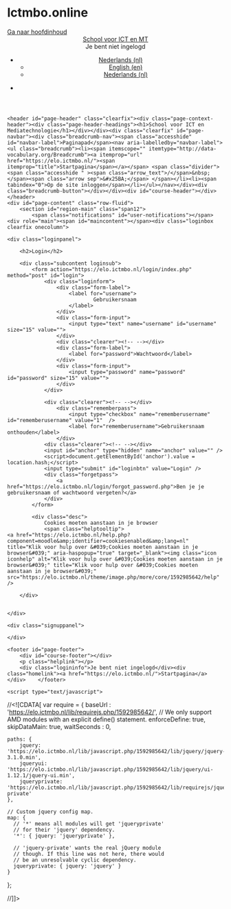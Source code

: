 # lctmbo.online
<!DOCTYPE html>
<html  dir="ltr" lang="nl" xml:lang="nl">
<head>
    <title>School voor ICT en Mediatechnologie: Op de site inloggen</title>
    <link rel="shortcut icon" href="https://elo.ictmbo.nl/theme/image.php/more/theme/1592985642/favicon" />
    <meta http-equiv="Content-Type" content="text/html; charset=utf-8" />
<meta name="keywords" content="moodle, School voor ICT en Mediatechnologie: Op de site inloggen" />
<link rel="stylesheet" type="text/css" href="https://elo.ictmbo.nl/theme/yui_combo.php?rollup/3.17.2/yui-moodlesimple-min.css" /><script id="firstthemesheet" type="text/css">/** Required in order to fix style inclusion problems in IE with YUI **/</script><link rel="stylesheet" type="text/css" href="https://elo.ictmbo.nl/theme/styles.php/more/1592985642/all" />
<script type="text/javascript">
//<![CDATA[
var M = {}; M.yui = {};
M.pageloadstarttime = new Date();
M.cfg = {"wwwroot":"https:\/\/elo.ictmbo.nl","sesskey":"4VrLHZEtMS","themerev":"1592985642","slasharguments":1,"theme":"more","iconsystemmodule":"core\/icon_system_standard","jsrev":"1592985642","admin":"admin","svgicons":true,"usertimezone":"Europa\/Amsterdam","contextid":1};var yui1ConfigFn = function(me) {if(/-skin|reset|fonts|grids|base/.test(me.name)){me.type='css';me.path=me.path.replace(/\.js/,'.css');me.path=me.path.replace(/\/yui2-skin/,'/assets/skins/sam/yui2-skin')}};
var yui2ConfigFn = function(me) {var parts=me.name.replace(/^moodle-/,'').split('-'),component=parts.shift(),module=parts[0],min='-min';if(/-(skin|core)$/.test(me.name)){parts.pop();me.type='css';min=''}
if(module){var filename=parts.join('-');me.path=component+'/'+module+'/'+filename+min+'.'+me.type}else{me.path=component+'/'+component+'.'+me.type}};
YUI_config = {"debug":false,"base":"https:\/\/elo.ictmbo.nl\/lib\/yuilib\/3.17.2\/","comboBase":"https:\/\/elo.ictmbo.nl\/theme\/yui_combo.php?","combine":true,"filter":null,"insertBefore":"firstthemesheet","groups":{"yui2":{"base":"https:\/\/elo.ictmbo.nl\/lib\/yuilib\/2in3\/2.9.0\/build\/","comboBase":"https:\/\/elo.ictmbo.nl\/theme\/yui_combo.php?","combine":true,"ext":false,"root":"2in3\/2.9.0\/build\/","patterns":{"yui2-":{"group":"yui2","configFn":yui1ConfigFn}}},"moodle":{"name":"moodle","base":"https:\/\/elo.ictmbo.nl\/theme\/yui_combo.php?m\/1592985642\/","combine":true,"comboBase":"https:\/\/elo.ictmbo.nl\/theme\/yui_combo.php?","ext":false,"root":"m\/1592985642\/","patterns":{"moodle-":{"group":"moodle","configFn":yui2ConfigFn}},"filter":null,"modules":{"moodle-core-actionmenu":{"requires":["base","event","node-event-simulate"]},"moodle-core-blocks":{"requires":["base","node","io","dom","dd","dd-scroll","moodle-core-dragdrop","moodle-core-notification"]},"moodle-core-checknet":{"requires":["base-base","moodle-core-notification-alert","io-base"]},"moodle-core-chooserdialogue":{"requires":["base","panel","moodle-core-notification"]},"moodle-core-dock":{"requires":["base","node","event-custom","event-mouseenter","event-resize","escape","moodle-core-dock-loader","moodle-core-event"]},"moodle-core-dock-loader":{"requires":["escape"]},"moodle-core-dragdrop":{"requires":["base","node","io","dom","dd","event-key","event-focus","moodle-core-notification"]},"moodle-core-event":{"requires":["event-custom"]},"moodle-core-formchangechecker":{"requires":["base","event-focus","moodle-core-event"]},"moodle-core-handlebars":{"condition":{"trigger":"handlebars","when":"after"}},"moodle-core-lockscroll":{"requires":["plugin","base-build"]},"moodle-core-maintenancemodetimer":{"requires":["base","node"]},"moodle-core-notification":{"requires":["moodle-core-notification-dialogue","moodle-core-notification-alert","moodle-core-notification-confirm","moodle-core-notification-exception","moodle-core-notification-ajaxexception"]},"moodle-core-notification-dialogue":{"requires":["base","node","panel","escape","event-key","dd-plugin","moodle-core-widget-focusafterclose","moodle-core-lockscroll"]},"moodle-core-notification-alert":{"requires":["moodle-core-notification-dialogue"]},"moodle-core-notification-confirm":{"requires":["moodle-core-notification-dialogue"]},"moodle-core-notification-exception":{"requires":["moodle-core-notification-dialogue"]},"moodle-core-notification-ajaxexception":{"requires":["moodle-core-notification-dialogue"]},"moodle-core-popuphelp":{"requires":["moodle-core-tooltip"]},"moodle-core-tooltip":{"requires":["base","node","io-base","moodle-core-notification-dialogue","json-parse","widget-position","widget-position-align","event-outside","cache-base"]},"moodle-core-languninstallconfirm":{"requires":["base","node","moodle-core-notification-confirm","moodle-core-notification-alert"]},"moodle-core_availability-form":{"requires":["base","node","event","event-delegate","panel","moodle-core-notification-dialogue","json"]},"moodle-backup-backupselectall":{"requires":["node","event","node-event-simulate","anim"]},"moodle-backup-confirmcancel":{"requires":["node","node-event-simulate","moodle-core-notification-confirm"]},"moodle-course-categoryexpander":{"requires":["node","event-key"]},"moodle-course-dragdrop":{"requires":["base","node","io","dom","dd","dd-scroll","moodle-core-dragdrop","moodle-core-notification","moodle-course-coursebase","moodle-course-util"]},"moodle-course-formatchooser":{"requires":["base","node","node-event-simulate"]},"moodle-course-management":{"requires":["base","node","io-base","moodle-core-notification-exception","json-parse","dd-constrain","dd-proxy","dd-drop","dd-delegate","node-event-delegate"]},"moodle-course-modchooser":{"requires":["moodle-core-chooserdialogue","moodle-course-coursebase"]},"moodle-course-util":{"requires":["node"],"use":["moodle-course-util-base"],"submodules":{"moodle-course-util-base":{},"moodle-course-util-section":{"requires":["node","moodle-course-util-base"]},"moodle-course-util-cm":{"requires":["node","moodle-course-util-base"]}}},"moodle-form-dateselector":{"requires":["base","node","overlay","calendar"]},"moodle-form-passwordunmask":{"requires":[]},"moodle-form-shortforms":{"requires":["node","base","selector-css3","moodle-core-event"]},"moodle-form-showadvanced":{"requires":["node","base","selector-css3"]},"moodle-question-chooser":{"requires":["moodle-core-chooserdialogue"]},"moodle-question-preview":{"requires":["base","dom","event-delegate","event-key","core_question_engine"]},"moodle-question-qbankmanager":{"requires":["node","selector-css3"]},"moodle-question-searchform":{"requires":["base","node"]},"moodle-availability_completion-form":{"requires":["base","node","event","moodle-core_availability-form"]},"moodle-availability_date-form":{"requires":["base","node","event","io","moodle-core_availability-form"]},"moodle-availability_grade-form":{"requires":["base","node","event","moodle-core_availability-form"]},"moodle-availability_group-form":{"requires":["base","node","event","moodle-core_availability-form"]},"moodle-availability_grouping-form":{"requires":["base","node","event","moodle-core_availability-form"]},"moodle-availability_profile-form":{"requires":["base","node","event","moodle-core_availability-form"]},"moodle-qtype_ddimageortext-dd":{"requires":["node","dd","dd-drop","dd-constrain"]},"moodle-qtype_ddimageortext-form":{"requires":["moodle-qtype_ddimageortext-dd","form_filepicker"]},"moodle-qtype_ddmarker-dd":{"requires":["node","event-resize","dd","dd-drop","dd-constrain","graphics"]},"moodle-qtype_ddmarker-form":{"requires":["moodle-qtype_ddmarker-dd","form_filepicker","graphics","escape"]},"moodle-qtype_ddwtos-dd":{"requires":["node","dd","dd-drop","dd-constrain"]},"moodle-mod_assign-history":{"requires":["node","transition"]},"moodle-mod_forum-subscriptiontoggle":{"requires":["base-base","io-base"]},"moodle-mod_quiz-autosave":{"requires":["base","node","event","event-valuechange","node-event-delegate","io-form"]},"moodle-mod_quiz-dragdrop":{"requires":["base","node","io","dom","dd","dd-scroll","moodle-core-dragdrop","moodle-core-notification","moodle-mod_quiz-quizbase","moodle-mod_quiz-util-base","moodle-mod_quiz-util-page","moodle-mod_quiz-util-slot","moodle-course-util"]},"moodle-mod_quiz-modform":{"requires":["base","node","event"]},"moodle-mod_quiz-questionchooser":{"requires":["moodle-core-chooserdialogue","moodle-mod_quiz-util","querystring-parse"]},"moodle-mod_quiz-quizbase":{"requires":["base","node"]},"moodle-mod_quiz-quizquestionbank":{"requires":["base","event","node","io","io-form","yui-later","moodle-question-qbankmanager","moodle-core-notification-dialogue"]},"moodle-mod_quiz-randomquestion":{"requires":["base","event","node","io","moodle-core-notification-dialogue"]},"moodle-mod_quiz-repaginate":{"requires":["base","event","node","io","moodle-core-notification-dialogue"]},"moodle-mod_quiz-toolboxes":{"requires":["base","node","event","event-key","io","moodle-mod_quiz-quizbase","moodle-mod_quiz-util-slot","moodle-core-notification-ajaxexception"]},"moodle-mod_quiz-util":{"requires":["node","moodle-core-actionmenu"],"use":["moodle-mod_quiz-util-base"],"submodules":{"moodle-mod_quiz-util-base":{},"moodle-mod_quiz-util-slot":{"requires":["node","moodle-mod_quiz-util-base"]},"moodle-mod_quiz-util-page":{"requires":["node","moodle-mod_quiz-util-base"]}}},"moodle-mod_scheduler-delselected":{"requires":["base","node","event"]},"moodle-mod_scheduler-studentlist":{"requires":["base","node","event","io"]},"moodle-mod_scheduler-saveseen":{"requires":["base","node","event"]},"moodle-message_airnotifier-toolboxes":{"requires":["base","node","io"]},"moodle-block_course_overview_campus-hidecourse":{"requires":["base","node"]},"moodle-block_course_overview_campus-hidenews":{"requires":["base","node"]},"moodle-block_course_overview_campus-filter":{"requires":["base","node"]},"moodle-filter_glossary-autolinker":{"requires":["base","node","io-base","json-parse","event-delegate","overlay","moodle-core-event","moodle-core-notification-alert","moodle-core-notification-exception","moodle-core-notification-ajaxexception"]},"moodle-filter_mathjaxloader-loader":{"requires":["moodle-core-event"]},"moodle-editor_atto-editor":{"requires":["node","transition","io","overlay","escape","event","event-simulate","event-custom","node-event-html5","node-event-simulate","yui-throttle","moodle-core-notification-dialogue","moodle-core-notification-confirm","moodle-editor_atto-rangy","handlebars","timers","querystring-stringify"]},"moodle-editor_atto-plugin":{"requires":["node","base","escape","event","event-outside","handlebars","event-custom","timers","moodle-editor_atto-menu"]},"moodle-editor_atto-menu":{"requires":["moodle-core-notification-dialogue","node","event","event-custom"]},"moodle-editor_atto-rangy":{"requires":[]},"moodle-report_eventlist-eventfilter":{"requires":["base","event","node","node-event-delegate","datatable","autocomplete","autocomplete-filters"]},"moodle-report_loglive-fetchlogs":{"requires":["base","event","node","io","node-event-delegate"]},"moodle-gradereport_grader-gradereporttable":{"requires":["base","node","event","handlebars","overlay","event-hover"]},"moodle-gradereport_history-userselector":{"requires":["escape","event-delegate","event-key","handlebars","io-base","json-parse","moodle-core-notification-dialogue"]},"moodle-tool_capability-search":{"requires":["base","node"]},"moodle-tool_lp-dragdrop-reorder":{"requires":["moodle-core-dragdrop"]},"moodle-tool_monitor-dropdown":{"requires":["base","event","node"]},"moodle-assignfeedback_editpdf-editor":{"requires":["base","event","node","io","graphics","json","event-move","event-resize","transition","querystring-stringify-simple","moodle-core-notification-dialog","moodle-core-notification-alert","moodle-core-notification-exception","moodle-core-notification-ajaxexception"]},"moodle-atto_accessibilitychecker-button":{"requires":["color-base","moodle-editor_atto-plugin"]},"moodle-atto_accessibilityhelper-button":{"requires":["moodle-editor_atto-plugin"]},"moodle-atto_align-button":{"requires":["moodle-editor_atto-plugin"]},"moodle-atto_bold-button":{"requires":["moodle-editor_atto-plugin"]},"moodle-atto_charmap-button":{"requires":["moodle-editor_atto-plugin"]},"moodle-atto_clear-button":{"requires":["moodle-editor_atto-plugin"]},"moodle-atto_collapse-button":{"requires":["moodle-editor_atto-plugin"]},"moodle-atto_count-button":{"requires":["io","json-parse","moodle-editor_atto-plugin"]},"moodle-atto_emoticon-button":{"requires":["moodle-editor_atto-plugin"]},"moodle-atto_equation-button":{"requires":["moodle-editor_atto-plugin","moodle-core-event","io","event-valuechange","tabview","array-extras"]},"moodle-atto_html-button":{"requires":["moodle-editor_atto-plugin","event-valuechange"]},"moodle-atto_image-button":{"requires":["moodle-editor_atto-plugin"]},"moodle-atto_indent-button":{"requires":["moodle-editor_atto-plugin"]},"moodle-atto_italic-button":{"requires":["moodle-editor_atto-plugin"]},"moodle-atto_link-button":{"requires":["moodle-editor_atto-plugin"]},"moodle-atto_managefiles-button":{"requires":["moodle-editor_atto-plugin"]},"moodle-atto_managefiles-usedfiles":{"requires":["node","escape"]},"moodle-atto_media-button":{"requires":["moodle-editor_atto-plugin"]},"moodle-atto_noautolink-button":{"requires":["moodle-editor_atto-plugin"]},"moodle-atto_orderedlist-button":{"requires":["moodle-editor_atto-plugin"]},"moodle-atto_rtl-button":{"requires":["moodle-editor_atto-plugin"]},"moodle-atto_strike-button":{"requires":["moodle-editor_atto-plugin"]},"moodle-atto_subscript-button":{"requires":["moodle-editor_atto-plugin"]},"moodle-atto_superscript-button":{"requires":["moodle-editor_atto-plugin"]},"moodle-atto_table-button":{"requires":["moodle-editor_atto-plugin","moodle-editor_atto-menu","event","event-valuechange"]},"moodle-atto_title-button":{"requires":["moodle-editor_atto-plugin"]},"moodle-atto_underline-button":{"requires":["moodle-editor_atto-plugin"]},"moodle-atto_undo-button":{"requires":["moodle-editor_atto-plugin"]},"moodle-atto_unorderedlist-button":{"requires":["moodle-editor_atto-plugin"]}}},"gallery":{"name":"gallery","base":"https:\/\/elo.ictmbo.nl\/lib\/yuilib\/gallery\/","combine":true,"comboBase":"https:\/\/elo.ictmbo.nl\/theme\/yui_combo.php?","ext":false,"root":"gallery\/1592985642\/","patterns":{"gallery-":{"group":"gallery"}}}},"modules":{"core_filepicker":{"name":"core_filepicker","fullpath":"https:\/\/elo.ictmbo.nl\/lib\/javascript.php\/1592985642\/repository\/filepicker.js","requires":["base","node","node-event-simulate","json","async-queue","io-base","io-upload-iframe","io-form","yui2-treeview","panel","cookie","datatable","datatable-sort","resize-plugin","dd-plugin","escape","moodle-core_filepicker","moodle-core-notification-dialogue"]},"core_comment":{"name":"core_comment","fullpath":"https:\/\/elo.ictmbo.nl\/lib\/javascript.php\/1592985642\/comment\/comment.js","requires":["base","io-base","node","json","yui2-animation","overlay","escape"]},"mathjax":{"name":"mathjax","fullpath":"?delayStartupUntil=configured"}}};
M.yui.loader = {modules: {}};

//]]>
</script>

<meta name="robots" content="noindex" />    <meta name="viewport" content="width=device-width, initial-scale=1.0">
</head>

<body  id="page-login-index" class="format-site  path-login gecko dir-ltr lang-nl yui-skin-sam yui3-skin-sam elo-ictmbo-nl pagelayout-login course-1 context-1 notloggedin content-only layout-option-langmenu">

<div class="skiplinks">
    <a href="#maincontent" class="skip">Ga naar hoofdinhoud</a>
</div><script type="text/javascript" src="https://elo.ictmbo.nl/theme/yui_combo.php?rollup/3.17.2/yui-moodlesimple-min.js"></script><script type="text/javascript" src="https://elo.ictmbo.nl/lib/javascript.php/1592985642/lib/javascript-static.js"></script>
<script type="text/javascript">
//<![CDATA[
document.body.className += ' jsenabled';
//]]>
</script>


<header role="banner" class="navbar navbar-fixed-top navbar-inverse moodle-has-zindex">
    <nav role="navigation" class="navbar-inner">
        <div class="container-fluid">
            <a class="brand" title="Startpagina" href="https://elo.ictmbo.nl/">School voor ICT en MT</a>            <a class="btn btn-navbar" data-toggle="collapse" data-target=".nav-collapse"><span class="icon-bar"></span>
<span class="icon-bar"></span>
<span class="icon-bar"></span></a>            <div class="usermenu"><span class="login">Je bent niet ingelogd</span></div>                                    <div class="nav-collapse collapse">
                <ul class="nav"><li class="dropdown langmenu"><a href="" class="dropdown-toggle" data-toggle="dropdown" title="Taal">Nederlands ‎(nl)‎<b class="caret"></b></a><ul class="dropdown-menu"><li><a title="English ‎(en)‎" href="https://elo.ictmbo.nl/login/index.php?lang=en">English ‎(en)‎</a></li><li><a title="Nederlands ‎(nl)‎" href="https://elo.ictmbo.nl/login/index.php?lang=nl">Nederlands ‎(nl)‎</a></li></ul></ul>                <ul class="nav pull-right">
                    <li></li>
                </ul>
            </div>
        </div>
    </nav>
</header>

<div id="page" class="container-fluid">

    <header id="page-header" class="clearfix"><div class="page-context-header"><div class="page-header-headings"><h1>School voor ICT en Mediatechnologie</h1></div></div><div class="clearfix" id="page-navbar"><div class="breadcrumb-nav"><span class="accesshide" id="navbar-label">Paginapad</span><nav aria-labelledby="navbar-label"><ul class="breadcrumb"><li><span itemscope="" itemtype="http://data-vocabulary.org/Breadcrumb"><a itemprop="url" href="https://elo.ictmbo.nl/"><span itemprop="title">Startpagina</span></a></span> <span class="divider"> <span class="accesshide " ><span class="arrow_text">/</span>&nbsp;</span><span class="arrow sep">&#x25BA;</span> </span></li><li><span tabindex="0">Op de site inloggen</span></li></ul></nav></div><div class="breadcrumb-button"></div></div><div id="course-header"></div></header>
    <div id="page-content" class="row-fluid">
        <section id="region-main" class="span12">
            <span class="notifications" id="user-notifications"></span><div role="main"><span id="maincontent"></span><div class="loginbox clearfix onecolumn">

    <div class="loginpanel">

        <h2>Login</h2>

        <div class="subcontent loginsub">
            <form action="https://elo.ictmbo.nl/login/index.php" method="post" id="login">
                <div class="loginform">
                    <div class="form-label">
                        <label for="username">
                                Gebruikersnaam
                        </label>
                    </div>
                    <div class="form-input">
                        <input type="text" name="username" id="username" size="15" value="">
                    </div>
                    <div class="clearer"><!-- --></div>
                    <div class="form-label">
                        <label for="password">Wachtwoord</label>
                    </div>
                    <div class="form-input">
                        <input type="password" name="password" id="password" size="15" value="">
                    </div>
                </div>

                <div class="clearer"><!-- --></div>
                    <div class="rememberpass">
                        <input type="checkbox" name="rememberusername" id="rememberusername" value="1"  />
                        <label for="rememberusername">Gebruikersnaam onthouden</label>
                    </div>
                <div class="clearer"><!-- --></div>
                <input id="anchor" type="hidden" name="anchor" value="" />
                <script>document.getElementById('anchor').value = location.hash;</script>
                <input type="submit" id="loginbtn" value="Login" />
                <div class="forgetpass">
                    <a href="https://elo.ictmbo.nl/login/forgot_password.php">Ben je je gebruikersnaam of wachtwoord vergeten?</a>
                </div>
            </form>

            <div class="desc">
                Cookies moeten aanstaan in je browser
                <span class="helptooltip">
    <a href="https://elo.ictmbo.nl/help.php?component=moodle&amp;identifier=cookiesenabled&amp;lang=nl" title="Klik voor hulp over &#039;Cookies moeten aanstaan in je browser&#039;" aria-haspopup="true" target="_blank"><img class="icon iconhelp" alt="Klik voor hulp over &#039;Cookies moeten aanstaan in je browser&#039;" title="Klik voor hulp over &#039;Cookies moeten aanstaan in je browser&#039;" src="https://elo.ictmbo.nl/theme/image.php/more/core/1592985642/help" />
</a>
</span>
            </div>

        </div>


    </div>

    <div class="signuppanel">

    </div>
</div></div>        </section>
    </div>

    <footer id="page-footer">
        <div id="course-footer"></div>
        <p class="helplink"></p>
        <div class="logininfo">Je bent niet ingelogd</div><div class="homelink"><a href="https://elo.ictmbo.nl/">Startpagina</a></div>    </footer>

    <script type="text/javascript">
//<![CDATA[
var require = {
    baseUrl : 'https://elo.ictmbo.nl/lib/requirejs.php/1592985642/',
    // We only support AMD modules with an explicit define() statement.
    enforceDefine: true,
    skipDataMain: true,
    waitSeconds : 0,

    paths: {
        jquery: 'https://elo.ictmbo.nl/lib/javascript.php/1592985642/lib/jquery/jquery-3.1.0.min',
        jqueryui: 'https://elo.ictmbo.nl/lib/javascript.php/1592985642/lib/jquery/ui-1.12.1/jquery-ui.min',
        jqueryprivate: 'https://elo.ictmbo.nl/lib/javascript.php/1592985642/lib/requirejs/jquery-private'
    },

    // Custom jquery config map.
    map: {
      // '*' means all modules will get 'jqueryprivate'
      // for their 'jquery' dependency.
      '*': { jquery: 'jqueryprivate' },

      // 'jquery-private' wants the real jQuery module
      // though. If this line was not here, there would
      // be an unresolvable cyclic dependency.
      jqueryprivate: { jquery: 'jquery' }
    }
};

//]]>
</script>
<script type="text/javascript" src="https://elo.ictmbo.nl/lib/javascript.php/1592985642/lib/requirejs/require.min.js"></script>
<script type="text/javascript">
//<![CDATA[
require(['core/first'], function() {
;
require(["media_videojs/loader"], function(loader) {
    loader.setUp(function(videojs) {
        videojs.options.flash.swf = "https://elo.ictmbo.nl/media/player/videojs/videojs/video-js.swf";
videojs.addLanguage("nl",{
 "Play": "Afspelen",
 "Pause": "Pauze",
 "Current Time": "Huidige tijd",
 "Duration Time": "Looptijd",
 "Remaining Time": "Resterende tijd",
 "Stream Type": "Streamtype",
 "LIVE": "LIVE",
 "Loaded": "Geladen",
 "Progress": "Status",
 "Fullscreen": "Volledig scherm",
 "Non-Fullscreen": "Geen volledig scherm",
 "Mute": "Geluid uit",
 "Unmute": "Geluid aan",
 "Playback Rate": "Weergavesnelheid",
 "Subtitles": "Ondertiteling",
 "subtitles off": "ondertiteling uit",
 "Captions": "Bijschriften",
 "captions off": "bijschriften uit",
 "Chapters": "Hoofdstukken",
 "Descriptions": "Beschrijvingen",
 "descriptions off": "beschrijvingen off",
 "You aborted the media playback": "U hebt de mediaweergave afgebroken.",
 "A network error caused the media download to fail part-way.": "De mediadownload is mislukt door een netwerkfout.",
 "The media could not be loaded, either because the server or network failed or because the format is not supported.": "De media kon niet worden geladen, vanwege een server- of netwerkfout of doordat het formaat niet wordt ondersteund.",
 "The media playback was aborted due to a corruption problem or because the media used features your browser did not support.": "De mediaweergave is afgebroken vanwege beschadigde data of het mediabestand gebruikt functies die niet door uw browser worden ondersteund.",
 "No compatible source was found for this media.": "Voor deze media is geen ondersteunde bron gevonden.",
 "Play Video": "Video Afspelen",
 "Close": "Sluiten",
 "Modal Window": "Modal Venster",
 "This is a modal window": "Dit is een modaal venster",
 "This modal can be closed by pressing the Escape key or activating the close button.": "Dit modaal venster kan gesloten worden door op Escape te drukken of de 'sluiten' knop te activeren.",
 ", opens captions settings dialog": ", opent bijschriften instellingen venster",
 ", opens subtitles settings dialog": ", opent ondertiteling instellingen venster",
 ", opens descriptions settings dialog": ", opent beschrijvingen instellingen venster",
 ", selected": ", selected"
});

    });
});;

require(['core/yui'], function(Y) {
    M.util.init_skiplink(Y);
});
;

require(['jquery'], function($) {
    $('#single_select633ad6bb9914e3').change(function() {
        $('#single_select_f633ad6bb9914e2').submit();
    });
});
;

require(['jquery'], function($) {
    $('#single_select633ad6bb9914e5').change(function() {
        $('#single_select_f633ad6bb9914e4').submit();
    });
});
;

            require(['jquery'], function($) {
                if ($('#username').val()) {
                    $('#password').focus();
                } else {
                    $('#username').focus();
                }
            });
;
require(["core/notification"], function(amd) { amd.init(1, []); });;
require(["core/log"], function(amd) { amd.setConfig({"level":"warn"}); });
});
//]]>
</script>
<script type="text/javascript" src="https://elo.ictmbo.nl/theme/javascript.php/more/1592985642/footer"></script>
<script type="text/javascript">
//<![CDATA[
M.str = {"moodle":{"lastmodified":"Laatste wijziging","name":"Naam","error":"Fout","info":"Informatie","yes":"Ja","no":"Nee","cancel":"Annuleer","morehelp":"Meer hulp","loadinghelp":"Laden...","confirm":"Bevestig","areyousure":"Weet je het zeker?","closebuttontitle":"Sluit","unknownerror":"Onbekende fout"},"repository":{"type":"Type","size":"Grootte","invalidjson":"Ongeldige JSON-string","nofilesattached":"Geen bijlage","filepicker":"Bestandenzoeker","logout":"Uitloggen","nofilesavailable":"Geen bestanden beschikbaar","norepositoriesavailable":"Geen enkele van je huidige opslagruimten kan bestanden weergeven in het vereiste formaat.","fileexistsdialogheader":"Bestand bestaat al","fileexistsdialog_editor":"Een bestand met die naam is al gebruikt al bijlage bij de tekst die je aan het bewerken bent.","fileexistsdialog_filemanager":"Een bestand met die naam is al als bijlage toegevoegd","renameto":"Hernoem naar \"{$a}\"","referencesexist":"Er zijn {$a} alias\/koppelingsbestanden die dit bestand als bron gebruiken","select":"Selecteer"},"admin":{"confirmdeletecomments":"Je gaat notities verwijderen. Ben je zeker?","confirmation":"Bevestiging"},"block":{"addtodock":"Verplaats dit naar het paneel","undockitem":"Dit item niet op paneel","dockblock":"Zet blok {$a} in het zijpaneel","undockblock":"Blok {$a} van paneel losmaken","undockall":"Niets op paneel","hidedockpanel":"Verberg het paneel","hidepanel":"Verberg paneel"},"langconfig":{"thisdirectionvertical":"btt"}};
//]]>
</script>
<script type="text/javascript">
//<![CDATA[
(function() {Y.use("moodle-core-dock-loader",function() {M.core.dock.loader.initLoader();
});
Y.use("moodle-filter_mathjaxloader-loader",function() {M.filter_mathjaxloader.configure({"mathjaxconfig":"\n\n\nMathJax.Hub.Config({\n    config: [\"Accessible.js\", \"Safe.js\"],\n    errorSettings: { message: [\"!\"] },\n    skipStartupTypeset: true,\n    messageStyle: \"none\"\n});\n","lang":"nl"});
});
M.util.help_popups.setup(Y);
Y.use("moodle-core-popuphelp",function() {M.core.init_popuphelp();
});
 M.util.js_pending('random633ad6bb9914e6'); Y.on('domready', function() { M.util.js_complete("init");  M.util.js_complete('random633ad6bb9914e6'); });
})();
//]]>
</script>

</div>
</body>
</html>

